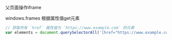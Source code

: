 父页面操作iframe

windows.frames
根据属性值get元素
```javascript
// 获取所有 `href` 属性值为 `https://www.example.com` 的元素
var elements = document.querySelectorAll('[href="https://www.example.com"]');
```
